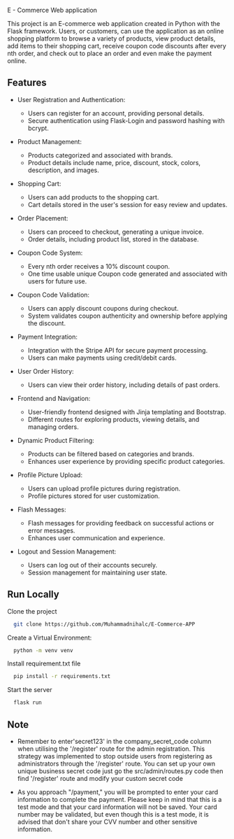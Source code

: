 
E - Commerce Web application

This project is an E-commerce web application created in Python with the Flask framework. Users, or customers, can use the application as an online shopping platform to browse a variety of products, view product details, add items to their shopping cart, receive coupon code discounts after every nth order, and check out to place an order and even make the payment online.


## Features


- User Registration and Authentication:
   - Users can register for an account, providing personal details.
   - Secure authentication using Flask-Login and password hashing with bcrypt.

- Product Management:
   - Products categorized and associated with brands.
   - Product details include name, price, discount, stock, colors, description, and images.

- Shopping Cart:
   - Users can add products to the shopping cart.
   - Cart details stored in the user's session for easy review and updates.

- Order Placement:
   - Users can proceed to checkout, generating a unique invoice.
   - Order details, including product list, stored in the database.

- Coupon Code System:
   - Every nth order receives a 10% discount coupon.
   - One time usable unique Coupon code generated and associated with users for future use.

- Coupon Code Validation:
   - Users can apply discount coupons during checkout.
   - System validates coupon authenticity and ownership before applying the discount.

- Payment Integration:
   - Integration with the Stripe API for secure payment processing.
   - Users can make payments using credit/debit cards.

- User Order History:
   - Users can view their order history, including details of past orders.

- Frontend and Navigation:
   - User-friendly frontend designed with Jinja templating and Bootstrap.
   - Different routes for exploring products, viewing details, and managing orders.

- Dynamic Product Filtering:
    - Products can be filtered based on categories and brands.
    - Enhances user experience by providing specific product categories.

- Profile Picture Upload:
    - Users can upload profile pictures during registration.
    - Profile pictures stored for user customization.

- Flash Messages:
    - Flash messages for providing feedback on successful actions or error messages.
    - Enhances user communication and experience.

- Logout and Session Management:
    - Users can log out of their accounts securely.
    - Session management for maintaining user state.
    
## Run Locally

Clone the project

```bash
  git clone https://github.com/Muhammadnihalc/E-Commerce-APP
```

Create a Virtual Environment:

```bash
  python -m venv venv
```

Install requirement.txt file

```bash
  pip install -r requirements.txt

```

Start the server

```bash
  flask run

```


## Note

- Remember to enter'secret123' in the company_secret_code column when utilising the '/register' route for the admin registration. This strategy was implemented to stop outside users from registering as administrators through the '/register' route. You can set up your own unique business secret code just go the src/admin/routes.py code then find '/register' route and modify your custom secret code


-  As you approach "/payment," you will be prompted to enter your card information to complete the payment. Please keep in mind that this is a test mode and that your card information will not be saved. Your card number may be validated, but even though this is a test mode, it is advised that don't share your CVV number and other sensitive information.

 

